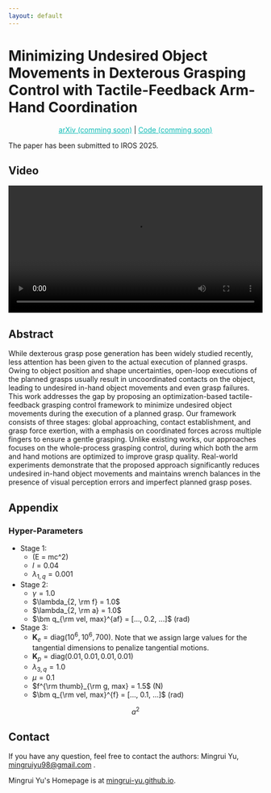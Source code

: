 ```yaml
---
layout: default
---
```


<script type="text/javascript" async
  src="https://polyfill.io/v3/polyfill.min.js?features=es6"></script>
<script type="text/javascript" async
  src="https://cdnjs.cloudflare.com/ajax/libs/mathjax/3.2.2/es5/tex-mml-chtml.js"></script>

# Minimizing Undesired Object Movements in Dexterous Grasping Control with Tactile-Feedback Arm-Hand Coordination

<p style="text-align: center;"> 
<a href="https://mingrui-yu.github.io/tactile-grasp/" style="color: #0ABAB5; text-decoration: underline;">arXiv (comming soon)</a> |
<a href="https://github.com/Mingrui-Yu/tactile-grasp" style="color: #0ABAB5; text-decoration: underline;">Code (comming soon)</a>
</p>

The paper has been submitted to IROS 2025.

## Video

<video controls style="width: 100%; height: auto;">
    <source src="./final.mp4" type="video/mp4">
</video>

## Abstract

While dexterous grasp pose generation has been widely studied recently, less attention has been given to the actual execution of planned grasps. Owing to object position and shape uncertainties, open-loop executions of the planned grasps usually result in uncoordinated contacts on the object, leading to undesired in-hand object movements and even grasp failures.
This work addresses the gap by proposing an optimization-based tactile-feedback grasping control framework to minimize undesired object movements during the execution of a planned grasp.
Our framework consists of three stages: global approaching, contact establishment, and grasp force exertion, with a emphasis on coordinated forces across multiple fingers to ensure a gentle grasping. Unlike existing works, our approaches focuses on the whole-process grasping control, during which both the arm and hand motions are optimized to improve grasp quality.
Real-world experiments demonstrate that the proposed approach significantly reduces undesired in-hand object movements and maintains wrench balances in the presence of visual perception errors and imperfect planned grasp poses.

## Appendix

### Hyper-Parameters

- Stage 1:
  - \(E = mc^2\)
  - $l = 0.04$
  - $\lambda_{1, q} = 0.001$
- Stage 2:
  - $\gamma = 1.0$
  - $\lambda_{2, \rm f} = 1.0$
  - $\lambda_{2, \rm a} = 1.0$
  - $\bm q_{\rm vel, max}^{af} = [..., 0.2, ...]$ (rad)
- Stage 3:
  - $\bm K_e = \text{diag}(10^6, 10^6, 700)$. Note that we assign large values for the tangential dimensions to penalize tangential motions.
  - $\bm K_p = \text{diag}(0.01, 0.01, 0.01, 0.01)$
  - $\lambda_{3, q} = 1.0$
  - $\mu = 0.1$
  - $f^{\rm thumb}_{\rm g, max} = 1.5$ (N)
  - $\bm q_{\rm vel, max}^{f} = [..., 0.1, ...]$ (rad)

$$ a^2 $$

## Contact

If you have any question, feel free to contact the authors: Mingrui Yu, [mingruiyu98@gmail.com](mailto:mingruiyu98@gmail.com) .

Mingrui Yu's Homepage is at [mingrui-yu.github.io](https://mingrui-yu.github.io).
